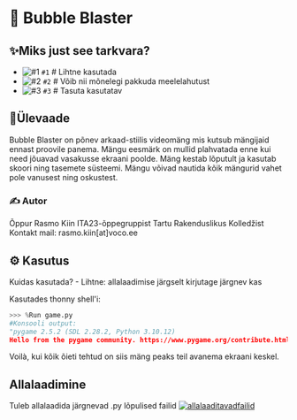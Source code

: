#  💾 Bubble Blaster

## ✨Miks just see tarkvara?
- ![#1](https://www.iconsdb.com/icons/download/color/f03c15/circle-16.png) `#1` # Lihtne kasutada
- ![#2](https://www.iconsdb.com/icons/download/color/f03c15/circle-16.png) `#2` # Võib nii mõnelegi pakkuda meelelahutust
- ![#3](https://www.iconsdb.com/icons/download/color/f03c15/circle-16.png) `#3` # Tasuta kasutatav

##  📃Ülevaade
Bubble Blaster on põnev arkaad-stiilis videomäng mis kutsub mängijaid ennast proovile panema. Mängu eesmärk on mullid plahvatada enne kui need jõuavad vasakusse ekraani poolde. Mäng kestab lõputult ja kasutab skoori ning tasemete süsteemi. Mängu võivad nautida kõik mängurid vahet pole vanusest ning oskustest.
 

### ✍ Autor 

Õppur Rasmo Kiin ITA23-õppegruppist Tartu Rakenduslikus Kolledžist
Kontakt mail: rasmo.kiin[at]voco.ee

## ⚙ Kasutus
Kuidas kasutada? -
Lihtne:
allalaadimise järgselt kirjutage järgnev kas 

Kasutades thonny shell'i:
```py
>>> %Run game.py
#Konsooli output:
"pygame 2.5.2 (SDL 2.28.2, Python 3.10.12)
Hello from the pygame community. https://www.pygame.org/contribute.html"
```
Voilà, kui kõik õieti tehtud on siis mäng peaks teil avanema ekraani keskel.

##  Allalaadimine

Tuleb allalaadida järgnevad .py lõpulised failid
<a href="https://imgbb.com/"><img src="https://i.ibb.co/5T9ZPMn/allalaaditavadfailid.png" alt="allalaaditavadfailid" border="0"></a>

